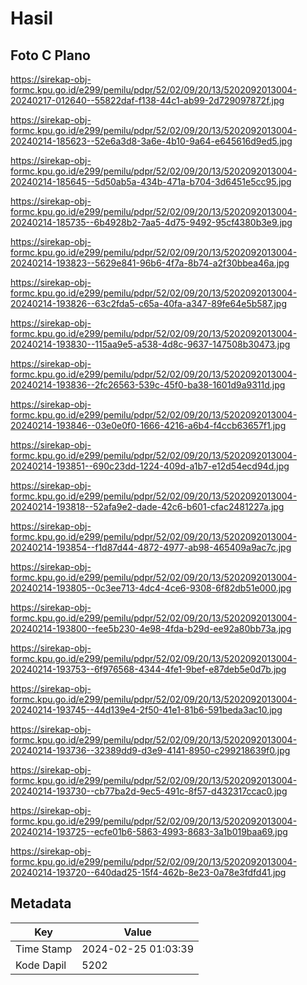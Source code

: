 # Hasil

## Foto C Plano

https://sirekap-obj-formc.kpu.go.id/e299/pemilu/pdpr/52/02/09/20/13/5202092013004-20240217-012640--55822daf-f138-44c1-ab99-2d729097872f.jpg

https://sirekap-obj-formc.kpu.go.id/e299/pemilu/pdpr/52/02/09/20/13/5202092013004-20240214-185623--52e6a3d8-3a6e-4b10-9a64-e645616d9ed5.jpg

https://sirekap-obj-formc.kpu.go.id/e299/pemilu/pdpr/52/02/09/20/13/5202092013004-20240214-185645--5d50ab5a-434b-471a-b704-3d6451e5cc95.jpg

https://sirekap-obj-formc.kpu.go.id/e299/pemilu/pdpr/52/02/09/20/13/5202092013004-20240214-185735--6b4928b2-7aa5-4d75-9492-95cf4380b3e9.jpg

https://sirekap-obj-formc.kpu.go.id/e299/pemilu/pdpr/52/02/09/20/13/5202092013004-20240214-193823--5629e841-96b6-4f7a-8b74-a2f30bbea46a.jpg

https://sirekap-obj-formc.kpu.go.id/e299/pemilu/pdpr/52/02/09/20/13/5202092013004-20240214-193826--63c2fda5-c65a-40fa-a347-89fe64e5b587.jpg

https://sirekap-obj-formc.kpu.go.id/e299/pemilu/pdpr/52/02/09/20/13/5202092013004-20240214-193830--115aa9e5-a538-4d8c-9637-147508b30473.jpg

https://sirekap-obj-formc.kpu.go.id/e299/pemilu/pdpr/52/02/09/20/13/5202092013004-20240214-193836--2fc26563-539c-45f0-ba38-1601d9a9311d.jpg

https://sirekap-obj-formc.kpu.go.id/e299/pemilu/pdpr/52/02/09/20/13/5202092013004-20240214-193846--03e0e0f0-1666-4216-a6b4-f4ccb63657f1.jpg

https://sirekap-obj-formc.kpu.go.id/e299/pemilu/pdpr/52/02/09/20/13/5202092013004-20240214-193851--690c23dd-1224-409d-a1b7-e12d54ecd94d.jpg

https://sirekap-obj-formc.kpu.go.id/e299/pemilu/pdpr/52/02/09/20/13/5202092013004-20240214-193818--52afa9e2-dade-42c6-b601-cfac2481227a.jpg

https://sirekap-obj-formc.kpu.go.id/e299/pemilu/pdpr/52/02/09/20/13/5202092013004-20240214-193854--f1d87d44-4872-4977-ab98-465409a9ac7c.jpg

https://sirekap-obj-formc.kpu.go.id/e299/pemilu/pdpr/52/02/09/20/13/5202092013004-20240214-193805--0c3ee713-4dc4-4ce6-9308-6f82db51e000.jpg

https://sirekap-obj-formc.kpu.go.id/e299/pemilu/pdpr/52/02/09/20/13/5202092013004-20240214-193800--fee5b230-4e98-4fda-b29d-ee92a80bb73a.jpg

https://sirekap-obj-formc.kpu.go.id/e299/pemilu/pdpr/52/02/09/20/13/5202092013004-20240214-193753--6f976568-4344-4fe1-9bef-e87deb5e0d7b.jpg

https://sirekap-obj-formc.kpu.go.id/e299/pemilu/pdpr/52/02/09/20/13/5202092013004-20240214-193745--44d139e4-2f50-41e1-81b6-591beda3ac10.jpg

https://sirekap-obj-formc.kpu.go.id/e299/pemilu/pdpr/52/02/09/20/13/5202092013004-20240214-193736--32389dd9-d3e9-4141-8950-c299218639f0.jpg

https://sirekap-obj-formc.kpu.go.id/e299/pemilu/pdpr/52/02/09/20/13/5202092013004-20240214-193730--cb77ba2d-9ec5-491c-8f57-d432317ccac0.jpg

https://sirekap-obj-formc.kpu.go.id/e299/pemilu/pdpr/52/02/09/20/13/5202092013004-20240214-193725--ecfe01b6-5863-4993-8683-3a1b019baa69.jpg

https://sirekap-obj-formc.kpu.go.id/e299/pemilu/pdpr/52/02/09/20/13/5202092013004-20240214-193720--640dad25-15f4-462b-8e23-0a78e3fdfd41.jpg


## Metadata

| Key        | Value               |
| ---------- | ------------------- |
| Time Stamp | 2024-02-25 01:03:39 |
| Kode Dapil | 5202                |



